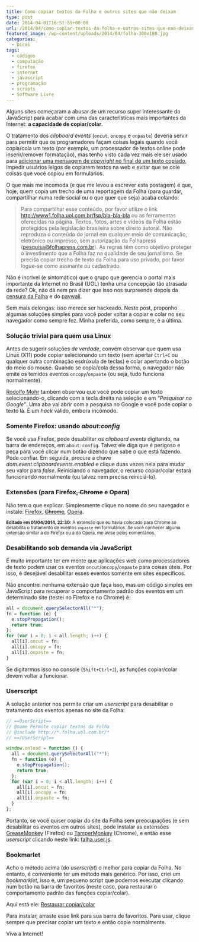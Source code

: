 ```yaml
---
title: Como copiar textos da Folha e outros sites que não deixam
type: post
date: 2014-04-01T16:51:59+00:00
url: /2014/04/como-copiar-textos-da-folha-e-outros-sites-que-nao-deixam/
featured_image: /wp-content/uploads/2014/04/folha-300x180.jpg
categorias:
  - Dicas
tags:
  - códigos
  - computação
  - firefox
  - internet
  - javascript
  - programação
  - scripts
  - Software Livre
---
```


Alguns sites começaram a abusar de um recurso super interessante do JavaScript para acabar com uma das características mais importantes da Internet: **a capacidade de copiar/colar**.

O tratamento dos _clipboard events_ (`oncut`, `oncopy` e `onpaste`) deveria servir para permitir que os programadores façam coisas legais quando você copia/cola um texto (por exemplo, um processador de textos online pode inserir/remover formatação), mas tenho visto cada vez mais ele ser usado para [adicionar uma mensagem de _copyright_ no final de um texto copiado][1], impedir usuários leigos de copiarem textos na web e evitar que se cole coisas que você copiou em formulários.

O que mais me incomoda (e que me levou a escrever esta postagem) é que, hoje, quem copia um trecho de uma reportagem da Folha (para guardar, compartilhar numa rede social ou o que quer que seja) acaba colando:

> Para compartilhar esse conteúdo, por favor utilize o link http://www1.folha.uol.com.br/fsp/bla-bla-bla ou as ferramentas oferecidas na página. Textos, fotos, artes e vídeos da Folha estão protegidos pela legislação brasileira sobre direito autoral. Não reproduza o conteúdo do jornal em qualquer meio de comunicação, eletrônico ou impresso, sem autorização da Folhapress (pesquisa@folhapress.com.br). As regras têm como objetivo proteger o investimento que a Folha faz na qualidade de seu jornalismo. Se precisa copiar trecho de texto da Folha para uso privado, por favor logue-se como assinante ou cadastrado.

Não é incrível (e sintomático) que o grupo que gerencia o portal mais importante da Internet no Brasil (UOL) tenha uma concepção tão atrasada da rede? Ok, não dá nem pra dizer que isso nos surpreende depois da [censura da Falha][2] e do [paywall][3].

Sem mais delongas: isso merece ser hackeado. Neste post, proponho algumas soluções simples para você poder voltar a copiar e colar no seu navegador como sempre fez. Minha preferida, como sempre, é a última.

### Solução trivial para quem usa Linux

Antes de sugerir soluções _de verdade_, convém observar que quem usa Linux (X11) pode copiar selecionando um texto (sem apertar `Ctrl+C` ou qualquer outra combinação esdrúxula de teclas) e colar apertando o botão do meio do mouse. Quando se copia/cola dessa forma, o navegador não emite os temidos eventos `oncopy`/`onpaste` (ou seja, tudo funciona normalmente).

[Rodolfo Mohr][4] também observou que você pode copiar um texto selecionando-o, clicando com a tecla direita na seleção e em _“Pesquisar no Google”_. Uma aba vai abrir com a pesquisa no Google e você pode copiar o texto lá. É um _hack_ válido, embora incômodo.

### Somente Firefox: usando _about:config_

Se você usa Firefox, pode desabilitar os _clipboard events_ digitando, na barra de endereços, em `about:config`. Talvez ele diga que é perigoso e peça para você clicar num botão dizendo que sabe o que está fazendo. Pode confiar. Em seguida, procure a chave _dom.event.clipboardevents.enabled_ e clique duas vezes nela para mudar seu valor para _false_. Reiniciando o navegador, o recurso copiar/colar estará funcionando normalmente (ou talvez nem precise reiniciá-lo).

### Extensões (para Firefox<del>, Chrome</del> e Opera)

Não tem o que explicar. Simplesmente clique no nome do seu navegador e instale: [Firefox][5], <del><a href="https://chrome.google.com/webstore/detail/unblock-clipboard-interac/ojbadajhjbjecoojjkoddhnbobjgleib">Chrome</a></del>, [Opera][6].

<small><strong>Editado em 01/04/2014, 22:30:</strong> A extensão que eu havia colocado para Chrome só desabilita o tratamento de eventos `onpaste` em formulários. Se você conhecer alguma extensão similar a do Firefox ou a do Opera, me avise pelos comentários.</small>

### Desabilitando sob demanda via JavaScript

É muito importante ter em mente que aplicações web como processadores de texto podem usar os eventos `oncut`/`oncopy`/`onpaste` para coisas úteis. Por isso, é desejável desabilitar esses eventos somente em sites específicos.

Não encontrei nenhuma extensão que faça isso, mas um código simples em JavaScript para recuperar o comportamento padrão dos eventos em um determinado site (testei no Firefox e no Chrome) é:

```javascript
all = document.querySelectorAll("*");
fn = function (e) {
  e.stopPropagation();
  return true;
};
for (var i = 0; i < all.length; i++) {
  all[i].oncut = fn;
  all[i].oncopy = fn;
  all[i].onpaste = fn;
}
```

Se digitarmos isso no console (`Shift+Ctrl+J`), as funções copiar/colar devem voltar a funcionar.

### Userscript

A solução anterior nos permite criar um _userscript_ para desabilitar o tratamento dos eventos apenas no site da Folha:

```javascript
// ==UserScript==
// @name Permite copiar textos da Folha
// @include http://*.folha.uol.com.br/*
// ==/UserScript==

window.onload = function () {
  all = document.querySelectorAll("*");
  fn = function (e) {
    e.stopPropagation();
    return true;
  };
  for (var i = 0; i < all.length; i++) {
    all[i].oncut = fn;
    all[i].oncopy = fn;
    all[i].onpaste = fn;
  }
};
```

Portanto, se você quiser copiar do site da Folha sem preocupações (e sem desabilitar os eventos em outros sites), pode instalar as extensões [GreaseMonkey][7] (Firefox) ou [TamperMonkey][8] (Chrome), e então esse _userscript_ clicando neste link: [falha.user.js][9].

### Bookmarlet

Acho o método acima (do _userscript_) o melhor para copiar da Folha. No entanto, é conveniente ter um método mais genérico. Por isso, criei um _bookmarklet_, isso é, um pequeno script que podemos executar clicando num botão na barra de favoritos (neste caso, para restaurar o comportamento padrão das funções copiar/colar).

Aqui está ele: <a href="javascript:all=document.querySelectorAll('*');for(i=0;i<all.length;i++)all[i].oncopy=function(e){e.stopPropagation();return true};void(0)">Restaurar copiar/colar</a>

Para instalar, arraste esse link para sua barra de favoritos. Para usar, clique sempre que precisar copiar um texto e então copie normalmente.

Viva a Internet!

[1]: http://bavotasan.com/2010/add-a-copyright-notice-to-copied-text/
[2]: http://desculpeanossafalha.com.br/
[3]: /2013/07/como-ler-noticias-ilimitadas-de-folha-estadao-e-globo-sem-cadastro/
[4]: http://rodomundo.juntos.org.br/
[5]: http://addons.mozilla.org/en-us/firefox/addon/nocopypaste/
[6]: https://addons.opera.com/en-gb/extensions/details/clipboard-event-blocker/?display=en
[7]: https://addons.mozilla.org/en-US/firefox/addon/greasemonkey/
[8]: https://chrome.google.com/webstore/detail/tampermonkey/dhdgffkkebhmkfjojejmpbldmpobfkfo?hl=en
[9]: /wp-content/uploads/2014/04/falha.user.js
